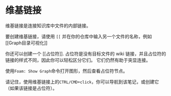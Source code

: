 # 维基链接

维基链接是连接知识库中文件的内部链接。

要创建维基链接，请使用 `[[` 并在你的仓库中输入另一个文件的名称，例如 [[Graph目录可视化]]

你还可以创建一个 [[占位符]].
占位符是没有目标文件的 wiki 链接，并且占位符的链接的样式不同，因此你可以轻松区分它们。
它们仍然有助于突显连接。

使用`Foam: Show Graph`命令打开图形，然后查看占位符节点。

请记住，使用维基链接上的`CTRL/CMD+click`，你可以导航到该笔记，或创建它（如果该链接是占位符）。
